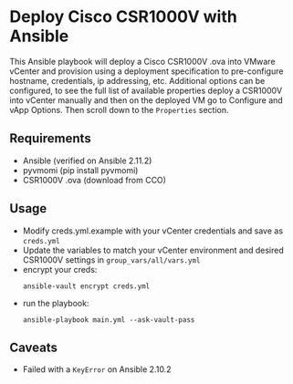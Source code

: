 # Deploy Cisco CSR1000V with Ansible
This Ansible playbook will deploy a Cisco CSR1000V .ova into VMware vCenter and provision using a deployment specification to pre-configure hostname, credentials, ip addressing, etc.  Additional options can be configured, to see the full list of available properties deploy a CSR1000V into vCenter manually and then on the deployed VM go to Configure and vApp Options.  Then scroll down to the `Properties` section.

## Requirements
- Ansible (verified on Ansible 2.11.2)
- pyvmomi (pip install pyvmomi)
- CSR1000V .ova (download from CCO)

## Usage
- Modify creds.yml.example with your vCenter credentials and save as `creds.yml`
- Update the variables to match your vCenter environment and desired CSR1000V settings in `group_vars/all/vars.yml`
- encrypt your creds:  
  ```
  ansible-vault encrypt creds.yml
  ```
- run the playbook:
  ```
  ansible-playbook main.yml --ask-vault-pass
  ```


## Caveats
- Failed with a `KeyError` on Ansible 2.10.2
